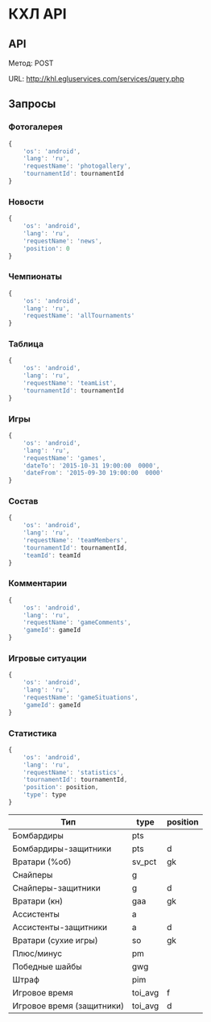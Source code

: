 # КХЛ API
## API
Метод: POST

URL: http://khl.egluservices.com/services/query.php
## Запросы
### Фотогалерея
```javascript
{
    'os': 'android',
    'lang': 'ru',
    'requestName': 'photogallery',
    'tournamentId': tournamentId
}
```
### Новости
```javascript
{
    'os': 'android',
    'lang': 'ru',
    'requestName': 'news',
    'position': 0
}
```
### Чемпионаты
```javascript
{
    'os': 'android',
    'lang': 'ru',
    'requestName': 'allTournaments'
}
```
### Таблица
```javascript
{
    'os': 'android',
    'lang': 'ru',
    'requestName': 'teamList',
    'tournamentId': tournamentId
}
```
### Игры
```javascript
{
    'os': 'android',
    'lang': 'ru',
    'requestName': 'games',
    'dateTo': '2015-10-31 19:00:00  0000',
    'dateFrom': '2015-09-30 19:00:00  0000'
}
```
### Состав
```javascript
{
    'os': 'android',
    'lang': 'ru',
    'requestName': 'teamMembers',
    'tournamentId': tournamentId,
    'teamId': teamId
}
```
### Комментарии
```javascript
{
    'os': 'android',
    'lang': 'ru',
    'requestName': 'gameComments',
    'gameId': gameId
}
```
### Игровые ситуации
```javascript
{
    'os': 'android',
    'lang': 'ru',
    'requestName': 'gameSituations',
    'gameId': gameId
}
```
### Статистика
```javascript
{
    'os': 'android',
    'lang': 'ru',
    'requestName': 'statistics',
    'tournamentId': tournamentId,
    'position': position,
    'type': type
}
```
Тип | type | position
--- | --- | ---
Бомбардиры | pts |
Бомбардиры-защитники | pts | d
Вратари (%об) | sv_pct | gk
Снайперы | g | 
Снайперы-защитники | g | d
Вратари (кн) | gaa | gk
Ассистенты | a | 
Ассистенты-защитники | a | d
Вратари (сухие игры) | so | gk
Плюс/минус | pm | 
Победные шайбы | gwg | 
Штраф | pim | 
Игровое время | toi_avg | f
Игровое время (защитники) | toi_avg | d
